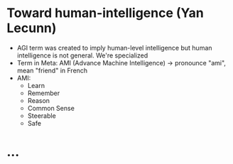 # Toward human-intelligence (Yan Lecunn)

- AGI term was created to imply human-level intelligence but human intelligence is not general. We're specialized
- Term in Meta: AMI (Advance Machine Intelligence) -> pronounce "ami", mean "friend" in French
- AMI:
    - Learn
    - Remember
    - Reason
    - Common Sense
    - Steerable
    - Safe

# ...
